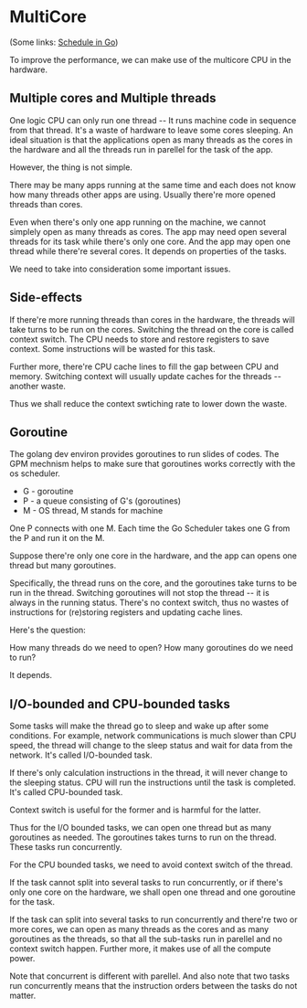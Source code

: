 # MultiCore

(Some links: [Schedule in Go][Schedule in Go])

To improve the performance, we can make use of
the multicore CPU in the hardware.

## Multiple cores and Multiple threads

One logic CPU can only run one thread -- It runs machine code
in sequence from that thread.
It's a waste of hardware to leave some cores sleeping.
An ideal situation is that the applications open
as many threads as the cores in the hardware and all
the threads run in parellel for the task of the app.

However, the thing is not simple.

There may be many apps running at the same time and
each does not know how many threads other apps are using.
Usually there're more opened threads than cores.

Even when there's only one app running on the machine,
we cannot simplely open as many threads as cores.
The app may need open several threads for its task while
there's only one core. And the app may open one thread while
there're several cores. It depends on properties of the tasks.

We need to take into consideration some important issues.

## Side-effects

If there're more running threads than cores in the hardware,
the threads will take turns to be run on the cores.
Switching the thread on the core is called context switch.
The CPU needs to store and restore registers to save context.
Some instructions will be wasted for this task.

Further more, there're CPU cache lines to fill the gap
between CPU and memory. Switching context will usually
update caches for the threads -- another waste.

Thus we shall reduce the context swtiching rate to
lower down the waste.

## Goroutine

The golang dev environ provides goroutines to run
slides of codes. The GPM mechnism helps to make sure
that goroutines works correctly with the os scheduler.

* G - goroutine
* P - a queue consisting of G's (goroutines)
* M - OS thread, M stands for machine

One P connects with one M. Each time the Go Scheduler takes
one G from the P and run it on the M.

Suppose there're only one core in the hardware, and 
the app can opens one thread but many goroutines.

Specifically, the thread runs on the core, and the goroutines
take turns to be run in the thread. Switching goroutines
will not stop the thread -- it is always in the running status.
There's no context switch, thus no wastes of instructions
for (re)storing registers and updating cache lines.

Here's the question:

How many threads do we need to open? How many goroutines
do we need to run?

It depends.

## I/O-bounded and CPU-bounded tasks

Some tasks will make the thread go to sleep and wake up
after some conditions. For example, network communications
is much slower than CPU speed, the thread will change to
the sleep status and wait for data from the network.
It's called I/O-bounded task.

If there's only calculation instructions in the thread,
it will never change to the sleeping status. CPU
will run the instructions until the task is completed.
It's called CPU-bounded task.

Context switch is useful for the former and is harmful
for the latter.

Thus for the I/O bounded tasks, we can open one thread
but as many goroutines as needed. The goroutines takes
turns to run on the thread. These tasks run concurrently.

For the CPU bounded tasks, we need to avoid context switch
of the thread.

If the task cannot split into several tasks
to run concurrently, or if there's only one core on the hardware,
we shall open one thread and one goroutine
for the task.

If the task can split into several tasks
to run concurrently and there're two or more cores, we can
open as many threads as the cores and as many goroutines
as the threads, so that all the sub-tasks run in parellel
and no context switch happen. Further more, it makes use
of all the compute power.

Note that concurrent is different with parellel. And also note
that two tasks run concurrently means that the instruction orders
between the tasks do not matter.

[Schedule in Go]: https://www.ardanlabs.com/blog/2018/08/scheduling-in-go-part1.html
